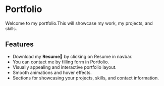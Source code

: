 # Portfolio
Welcome to my portfolio.This will showcase my work, my projects, and skills.
## Features
- Download my **Resume**📄 by clicking on Resume in navbar.
- You can contact me by filling form in Portfolio.
- Visually appealing and interactive portfolio layout.
- Smooth animations and hover effects.
- Sections for showcasing your projects, skills, and contact information.

